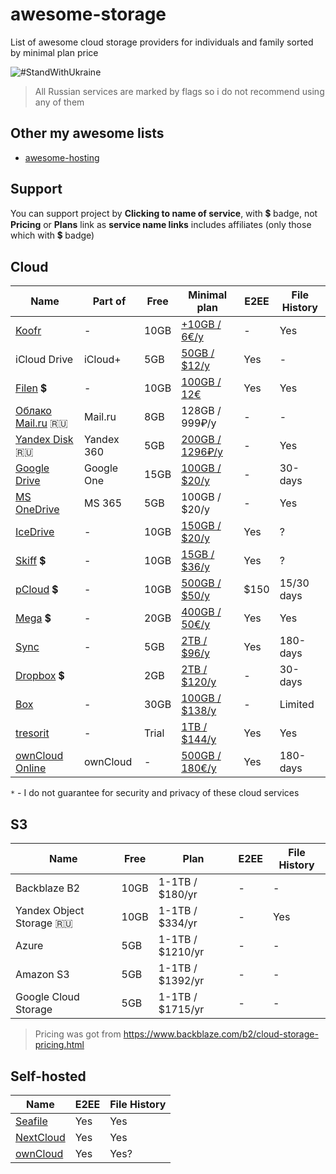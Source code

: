 # awesome-storage

List of awesome cloud storage providers for individuals and family sorted by minimal plan price

![#StandWithUkraine](https://github.com/jonathanbossenger/stand-with-ukraine/blob/e95a7ed22faac167cc623cf6e1cba49394769fe3/_repo_assets/banner-772%C3%97250.png)

> All Russian services are marked by flags so i do not recommend using any of them

## Other my awesome lists

- [awesome-hosting](https://github.com/dalisoft/awesome-hosting)

## Support

You can support project by **Clicking to name of service**, with 💲 badge, not **Pricing** or **Plans** link as **service name links** includes affiliates (only those which with 💲 badge)

## Cloud

| Name                                                                                            | Part of    | Free  | Minimal plan                                                             | E2EE | File History |
| ----------------------------------------------------------------------------------------------- | ---------- | ----- | ------------------------------------------------------------------------ | ---- | ------------ |
| [Koofr](https://koofr.eu)                                                                       | -          | 10GB  | [+10GB / 6€/y](https://koofr.eu/pricing)                                 | -    | Yes          |
| iCloud Drive                                                                                    | iCloud+    | 5GB   | [50GB / $12/y](https://support.apple.com/en-us/HT201238)                 | Yes  | -            |
| [Filen](https://filen.io/r/7ccfa32d8f638c589fe6dcecfb3995e0) 💲                                 | -          | 10GB  | [100GB / 12€](https://filen.io/pricing)                                  | Yes  | Yes          |
| [Облако Mail.ru](https://cloud.mail.ru) 🇷🇺                                                      | Mail.ru    | 8GB   | 128GB / 999₽/y                                                           | -    | -            |
| [Yandex Disk](https://disk.yandex.ru) 🇷🇺                                                        | Yandex 360 | 5GB   | [200GB / 1296₽/y](https://mail360.yandex.ru/premium-plans)               | -    | Yes          |
| [Google Drive](https://www.google.com/drive)                                                    | Google One | 15GB  | [100GB / $20/y](https://www.google.com/drive/#pricing)                   | -    | 30-days      |
| [MS OneDrive](https://www.microsoft.com/microsoft-365/onedrive)                                 | MS 365     | 5GB   | 100GB / $20/y                                                            | -    | Yes          |
| [IceDrive](https://icedrive.net/plans)                                                          | -          | 10GB  | [150GB / $20/y](https://icedrive.net/plans)                              | Yes  | ?            |
| [Skiff](https://app.skiff.com/signup?mail&referral=dalisoft) 💲                                 | -          | 10GB  | [15GB / $36/y](https://skiff.com/pricing)                                | Yes  | ?            |
| [pCloud](https://e.pcloud.com/#page=register&invite=ynR7ZlAVRT7) 💲                             | -          | 10GB  | [500GB / $50/y](https://www.pcloud.com/cloud-storage-pricing-plans.html) | $150 | 15/30 days   |
| [Mega](https://mega.nz/aff=Gjch3rzQJmA) 💲                                                      | -          | 20GB  | [400GB / 50€/y](https://mega.io/pricing)                                 | Yes  | Yes          |
| [Sync](https://www.sync.com)                                                                    | -          | 5GB   | [2TB / $96/y](https://www.sync.com/pricing/)                             | Yes  | 180-days     |
| [Dropbox](https://www.dropbox.com/referrals/AADdF28MD0HWowjvA83VJAlLJlHyBXid8hA?src=global9) 💲 |            | 2GB   | [2TB / $120/y](https://www.dropbox.com/plans)                            | -    | 30-days      |
| [Box](https://www.box.com)                                                                      | -          | 30GB  | [100GB / $138/y](https://www.box.com/pricing/individual)                 | -    | Limited      |
| [tresorit](https://tresorit.com)                                                                | -          | Trial | [1TB / $144/y](https://tresorit.com/pricing)                             | Yes  | Yes          |
| [ownCloud Online](https://owncloud.online)                                                      | ownCloud   | -     | [500GB / 180€/y](https://owncloud.online/pricing)                        | Yes  | 180-days     |

`*` - I do not guarantee for security and privacy of these cloud services

## S3

| Name                     | Free | Plan             | E2EE | File History |
| ------------------------ | ---- | ---------------- | ---- | ------------ |
| Backblaze B2             | 10GB | 1-1TB / $180/yr  | -    | -            |
| Yandex Object Storage 🇷🇺 | 10GB | 1-1TB / $334/yr  | -    | Yes          |
| Azure                    | 5GB  | 1-1TB / $1210/yr | -    | -            |
| Amazon S3                | 5GB  | 1-1TB / $1392/yr | -    | -            |
| Google Cloud Storage     | 5GB  | 1-1TB / $1715/yr | -    | -            |

> Pricing was got from <https://www.backblaze.com/b2/cloud-storage-pricing.html>

## Self-hosted

| Name                                       | E2EE | File History |
| ------------------------------------------ | ---- | ------------ |
| [Seafile](https://www.seafile.com/en/home) | Yes  | Yes          |
| [NextCloud](https://nextcloud.com)         | Yes  | Yes          |
| [ownCloud](https://owncloud.com)           | Yes  | Yes?         |

